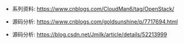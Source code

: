 - 系列资料: https://www.cnblogs.com/CloudMan6/tag/OpenStack/

- 源码分析: https://www.cnblogs.com/goldsunshine/p/7717694.html

- 源码分析: https://blog.csdn.net/Jmilk/article/details/52213999